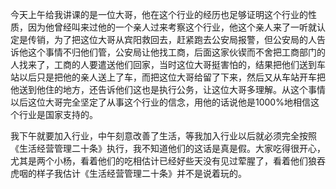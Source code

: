 今天上午给我讲课的是一位大哥，他在这个行业的经历也足够证明这个行业的性质，因为他曾经叫来过他的一个亲人过来考察这个行业，他这个亲人来了一听就认定是传销，为了把这位大哥从宾阳救回去，赶紧跑去公安局报警，但公安局的人告诉他这个事情不归他们管，公安局让他找工商，后面这家伙锲而不舍把工商部门的人找来了，工商的人要遣送他们回家，当时这位大哥挺害怕的，结果把他们送到车站以后只是把他的亲人送上了车，而把这位大哥给留了下来，然后又从车站开车把他送到他住的地方，还告诉他们这也是执行公务，让这位大哥多理解。从这个事情以后这位大哥完全坚定了从事这个行业的信念，用他的话说他是1000%地相信这个行业是国家支持的。

我下午就要加入行业，中午刻意改善了生活，等我加入行业以后就必须完全按照《生活经营管理二十条》执行，我不知道他们的这话是真是假。大家吃得很开心，尤其是两个小杨，看着他们的吃相估计已经好些天没有见过荤腥了，看着他们狼吞虎咽的样子我估计《生活经营管理二十条》并不是说着玩的。
